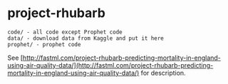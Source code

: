 # project-rhubarb

	code/ - all code except Prophet code
	data/ - download data from Kaggle and put it here
	prophet/ - prophet code
	
See [http://fastml.com/project-rhubarb-predicting-mortality-in-england-using-air-quality-data/](http://fastml.com/project-rhubarb-predicting-mortality-in-england-using-air-quality-data/) for description.
